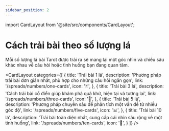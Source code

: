 ```yaml
---
sidebar_position: 2
---
```


import CardLayout from '@site/src/components/CardLayout';

# Cách trải bài theo số lượng lá

Mỗi số lượng lá bài Tarot được trải ra sẽ mang lại một góc nhìn và chiều sâu khác nhau về câu hỏi hoặc tình huống bạn đang quan tâm.

<CardLayout 
  categories={[
    {
      title: 'Trải bài 1 lá',
      description: 'Phương pháp trải bài đơn giản nhất, phù hợp cho những câu hỏi ngắn gọn',
      link: '/spreads/numbers/one-cards',
      icon: '🃏',
    },
    {
      title: 'Trải bài 3 lá',
      description: 'Cách trải bài cổ điển giúp khám phá quá khứ, hiện tại và tương lai',
      link: '/spreads/numbers/three-cards',
      icon: '🔄',
    },
    {
      title: 'Trải bài 5 lá',
      description: 'Phương pháp chuyên sâu để phân tích một vấn đề từ nhiều góc độ',
      link: '/spreads/numbers/five-cards',
      icon: '📊',
    },
    {
      title: 'Trải bài 10 lá',
      description: 'Trải bài toàn diện nhất, cung cấp cái nhìn sâu rộng về một tình huống',
      link: '/spreads/numbers/ten-cards',
      icon: '🌟',
    }
  ]}
/>